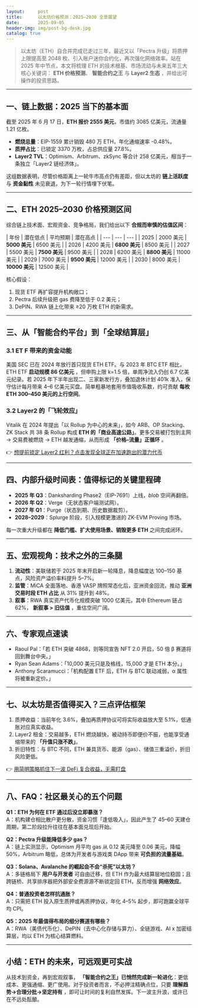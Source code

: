 ```yaml
---
layout:     post
title:      以太坊价格预测：2025–2030 全景展望
date:       2025-09-05
header-img: img/post-bg-desk.jpg
catalog: true
---
```


> 以太坊（ETH）自合并完成已走过三年，最近又以「Pectra 升级」将质押上限提高至 2048 枚、引入账户迷你合约化，再次强化网络效率。站在 2025 年中节点，本文将梳理 ETH 的技术根基、市场流动与未来五年三大核心关键词： **ETH 价格预测**、 **智能合约之王** 与 **Layer2 生态** ，并给出可操作的投资思路。

---

## 一、链上数据：2025 当下的基本面

截至 2025 年 6 月 17 日，**ETH 报价 2555 美元**，市值约 3085 亿美元，流通量 1.21 亿枚。

- **燃烧总量**：EIP-1559 累计销毁 480 万 ETH，年化通缩速率 -0.48%。  
- **质押占比**：已锁定 3370 万枚，占总供应量 27.8%。  
- **Layer2 TVL**：Optimism、Arbitrum、zkSync 等合计 258 亿美元，相当于一条独立「Layer2 链经济体」。

这组数据表明，尽管价格距离上一轮牛市高点仍有差距，但以太坊的 **链上活跃度** 与 **资金黏性** 未见衰退，为下一轮行情埋下伏笔。

---

## 二、ETH 2025–2030 价格预测区间

综合链上技术面、宏观资金、竞争格局，我们给出以下 **合规而审慎的估值区间**：

| 年份 | 潜在低点 | 平均预期 | 潜在高点 |
| --- | --- | --- |
| 2025 | 2000 美元 | **5000 美元** | 6500 美元 |
| 2026 | 4200 美元 | **6800 美元** | 8500 美元 |
| 2027 | 5500 美元 | **7500 美元** | 9500 美元 |
| 2028 | 6200 美元 | **8800 美元** | 11000 美元 |
| 2029 | 7000 美元 | **9500 美元** | 12000 美元 |
| 2030 | 8000 美元 | **10000 美元** | 12500 美元 |

核心假设：  
1. 现货 ETF 再扩容提升机构敞口；  
2. Pectra 后续升级把 gas 费降至低于 0.2 美元；  
3. DePIN、RWA 链上化带来 ≥20 万枚 ETH 的新需求。

---

## 三、从「智能合约平台」到「全球结算层」

### 3.1 ET F 带来的资金动能  
美国 SEC 已在 2024 年放行首只现货 ETH ETF。与 2023 年 BTC ETF 相比，ETH ETF **启动规模 86 亿美元** ，但申购上限 k=1.5 倍，单周净流入仍创 6.7 亿美元纪录。若 2025 年下半年出现二、三家新发行方，叠加退休计划 401k 准入，保守估计每月带来 4–6 亿美元买盘。简单粗暴地套用市值吸收系数，约可贡献 **每枚 ETH 300–450 美元的上行空间**。

### 3.2 Layer2 的「飞轮效应」  
Vitalik 在 2024 年提出「以 Rollup 为中心的未来」，如今 ARB、OP Stacking、ZK Stack 共 38 条 Rollup 构成 **ETH 的「商业高速公路」**。更多交易被打包到主网 → 交易费被燃烧 → ETH 越发通缩，从而形成 **「价格–流量」正循环** 。

👉 [想提前锁定 Layer2 红利？点击发现全球正在加速跑出的潜力代币](https://okxdog.com/)

---

## 四、内部升级时间表：值得标记的关键里程碑

- **2025 年 Q3**：Danksharding Phase2（EIP-7691）上线，_blob_ 空间再翻倍。  
- **2026 年 Q2**：Verge（无状态客户端测试网）。  
- **2027 年 Q1**：Purge（状态到期、历史数据裁剪）。  
- **2028–2029**：Splurge 阶段，引入规模更激进的 ZK-EVM Proving 市场。

每一次重大升级都在 **降低门槛、扩大使用场景、销毁更多 ETH** 之间完成闭环。

---

## 五、宏观视角：技术之外的三条腿

1. **流动性**：美联储若于 2025 年末开启新一轮降息，降息幅度达 100–150 基点，风险资产溢价率料提升 5–7%。  
2. **监管**：MiCA 全面落地、香港 VASP 牌照常态化后，亚洲资金回流，推动 **亚洲交易时段 ETH 占比** 从 31% 提升到 48%。  
3. **叙事**：RWA 真实资产代币化规模突破 1000 亿美元，其中 Ethereum 链占 62%， **新叙事 > 旧估值** ，重估空间广阔。

---

## 六、专家观点速读

- Raoul Pal：「若 ETH 突破 4868，则等同宣告 NFT 2.0 开启，50 倍 β 赛道将回到舞台中央。」  
- Ryan Sean Adams：「10,000 美元只是及格线，15,000 才是 ETH 本分。」  
- Anthony Scaramucci：「机构配置 ETF 后，ETH 与 BTC 联动减弱，α 属性将被重新定价。」

---

## 七、以太坊是否值得买入？三点评估框架

1. 质押收益：当前年化 3.6%，叠加再质押协议可将实际收益放大至 5.1%，低通胀对应真实收益。  
2. Layer2 租金：交易越多，ETH 燃烧越快，被动持币即便价不振，也能享受通缩带来的 **「升值只涨不跌」**。  
3. 折旧特性：与 BTC 不同，ETH 兼具货币、能源（gas）、储值三重溢价，折旧风险更低。

👉 [用简明策略抓住下一波 DeFi 复合收益，无需盯盘](https://okxdog.com/)

---

## 八、FAQ：社区最关心的五个问题

**Q1：ETH 为何在 ETF 通过后没立即暴涨？**  
A：机构建仓相比散户更分散，资金习惯「逢低吸入」，因此产生了 45–60 天建仓周期，第二阶段拉升往往在基本面兑现后开始。

**Q2：Pectra 升级能降低多少 gas？**  
A：链上实测显示，Optimism 月平均 gas 从 0.12 美元降至 0.06 美元，降幅 50%，Arbitrum 略低，总体为开发者与游戏类 DApp 带来 **可负担的流量基础**。

**Q3：Solana、Avalanche 的崛起会不会“杀死”以太坊？**  
A：多链格局下 **用户与开发者** 可自由迁移，但 ETH 作为最大结算层地位稳固；且跨链桥、共享排序器把外部安全费源源不断锁定回 ETH，反而增强 **网络效应**。

**Q4：普通投资者怎样抗通胀？**  
A：只需把 ETH 投入原生质押或再质押协议，年化 4–5% 起步，即可跑赢全球平均 CPI。

**Q5：2025 年最值得布局的细分赛道有哪些？**  
A：RWA（美债代币化）、DePIN（去中心化存储与算力）、全链游戏、AI x 加密结算层，均以 ETH 为核心结算燃料。

---

## 小结：ETH 的未来，可远观更可实战

从技术到资金，再到宏观叙事， **「智能合约之王」已悄然完成新一轮进化**：更低成本、更强通缩、更广使用。对于投资者而言，不必押注精确点位，只要 **理解趋势→合理分批→坚定持有** ，即可让时间的复利自然发挥。下一波主升浪，或许已在不远处酝酿。